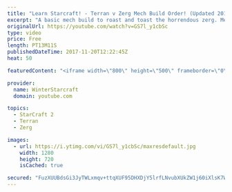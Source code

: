 ```yaml
---
title: "Learn Starcraft! - Terran v Zerg Mech Build Order! (Updated 2018)"
excerpt: "A basic mech build to roast and toast the horrendous zerg. Meant for lower level players looking for some direction! -- Watch live at https://www.twitch.tv/wintergaming"
originalUrl: https://youtube.com/watch?v=GS7l_y1cbSc
type: video
price: Free
length: PT13M11S
publishedDateTime: 2017-11-20T12:22:45Z
heat: 50

featuredContent: "<iframe width=\"800\" height=\"500\" frameborder=\"0\" src=\"https://www.youtube.com/embed/GS7l_y1cbSc\" allow=\"accelerometer; autoplay; encrypted-media; gyroscope; picture-in-picture\" allowfullscreen></iframe>"

provider:
  name: WinterStarcraft
  domain: youtube.com

topics:
  - StarCraft 2
  - Terran
  - Zerg

images:
  - url: https://i.ytimg.com/vi/GS7l_y1cbSc/maxresdefault.jpg
    width: 1280
    height: 720
    isCached: true

secured: "FuzXUUBdsGi3JyTWLxmqv+ttqXUF95DHXDjY5lrfLNvubXUkZW1j60iXlsK7WMpI63mc5rdjt8qpeAWs5bIPV5IJuYnzJMZZq0CXRMPTFQbpdANABqc24MqTr7NJuX/0AErAMvIuj/h5SuZ9BP2I7ZWcMfoE3Qnw3dYMohoUfj/AGnDaoSrYwNzEYeWatHyBw/xrwrpq9YxASQjlmR5O7mP1LKpqfl+DsVn+EBnJ2o4/ipatghw08WZvVHDDHO2T37MhRzp3dxsAqOVrUPV6Vcma0Pi3uE9x358sTiNKe9TwF/sppHCAkMI74vG9QoFrZ3Fk9jN/ffw/plJA3fI7h/zl7KCDdie/57WJy4CEATe3xqPA4FNO+/LlBwnP6rff18clJM4DpgxVr3lLCXPsAdGM4n3QZw4OEeGsq+xX/3Y=;Lh+CPBk3X6zlTp1kkqBaXg=="
---
```


